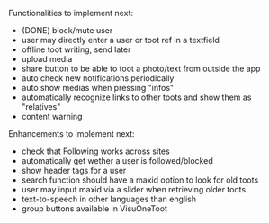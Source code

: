 
Functionalities to implement next:

- (DONE) block/mute user
- user may directly enter a user or toot ref in a textfield
- offline toot writing, send later
- upload media
- share button to be able to toot a photo/text from outside the app
- auto check new notifications periodically
- auto show medias when pressing "infos"
- automatically recognize links to other toots and show them as "relatives"
- content warning

Enhancements to implement next:

- check that Following works across sites
- automatically get wether a user is followed/blocked
- show header tags for a user
- search function should have a maxid option to look for old toots
- user may input maxid via a slider when retrieving older toots
- text-to-speech in other languages than english
- group buttons available in VisuOneToot

